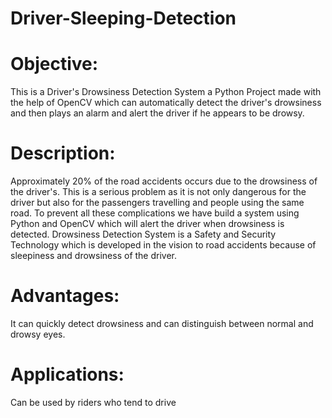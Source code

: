 # Driver-Sleeping-Detection

# Objective:
This is a Driver's Drowsiness Detection System a Python Project made with the help of OpenCV which can automatically detect the driver's drowsiness and then plays an alarm and alert the driver if he appears to be drowsy.

# Description:
Approximately 20% of the road accidents occurs due to the drowsiness of the driver's. This is a serious problem as it is not only dangerous for the driver but also for the passengers travelling and people using the same road. To prevent all these complications we have build a system using Python and OpenCV which will alert the driver when drowsiness is detected. Drowsiness Detection System is a Safety and Security Technology which is developed in the vision to road accidents because of sleepiness and drowsiness of the driver.

# Advantages:
It can quickly detect drowsiness and can distinguish between normal and drowsy eyes.

# Applications:
Can be used by riders who tend to drive
